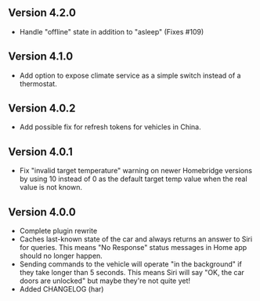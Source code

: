 ## Version 4.2.0

- Handle "offline" state in addition to "asleep" (Fixes #109)

## Version 4.1.0

- Add option to expose climate service as a simple switch instead of a thermostat.

## Version 4.0.2

- Add possible fix for refresh tokens for vehicles in China.

## Version 4.0.1

- Fix "invalid target temperature" warning on newer Homebridge versions by using 10 instead of 0 as the default target temp value when the real value is not known.

## Version 4.0.0

- Complete plugin rewrite
- Caches last-known state of the car and always returns an answer to Siri for queries. This means "No Response" status messages in Home app should no longer happen.
- Sending commands to the vehicle will operate "in the background" if they take longer than 5 seconds. This means Siri will say "OK, the car doors are unlocked" but maybe they're not quite yet!
- Added CHANGELOG (har)
